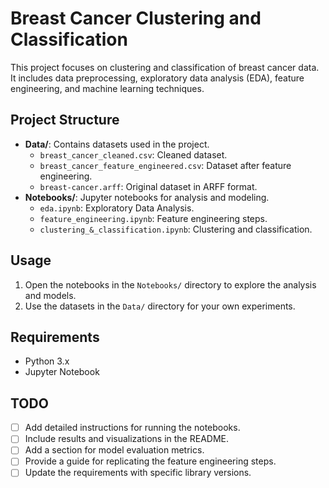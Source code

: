 # Breast Cancer Clustering and Classification

This project focuses on clustering and classification of breast cancer data. It includes data preprocessing, exploratory data analysis (EDA), feature engineering, and machine learning techniques.

## Project Structure

- **Data/**: Contains datasets used in the project.
  - `breast_cancer_cleaned.csv`: Cleaned dataset.
  - `breast_cancer_feature_engineered.csv`: Dataset after feature engineering.
  - `breast-cancer.arff`: Original dataset in ARFF format.
- **Notebooks/**: Jupyter notebooks for analysis and modeling.
  - `eda.ipynb`: Exploratory Data Analysis.
  - `feature_engineering.ipynb`: Feature engineering steps.
  - `clustering_&_classification.ipynb`: Clustering and classification.

## Usage

1. Open the notebooks in the `Notebooks/` directory to explore the analysis and models.
2. Use the datasets in the `Data/` directory for your own experiments.

## Requirements

- Python 3.x
- Jupyter Notebook

## TODO

- [ ] Add detailed instructions for running the notebooks.
- [ ] Include results and visualizations in the README.
- [ ] Add a section for model evaluation metrics.
- [ ] Provide a guide for replicating the feature engineering steps.
- [ ] Update the requirements with specific library versions.